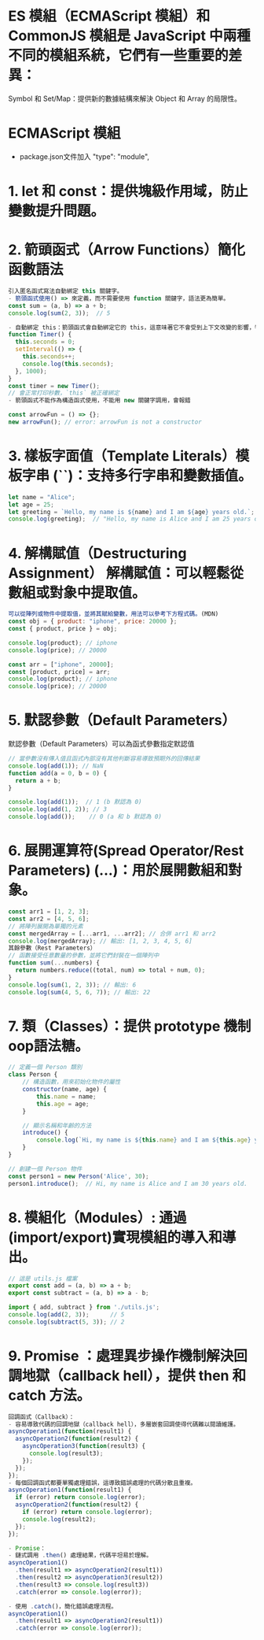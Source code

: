 # ES 模組（ECMAScript 模組）和 CommonJS 模組是 JavaScript 中兩種不同的模組系統，它們有一些重要的差異：
Symbol 和 Set/Map：提供新的數據結構來解決 Object 和 Array 的局限性。

# ECMAScript 模組
- package.json文件加入  "type": "module",

# 1. let 和 const：提供塊級作用域，防止變數提升問題。

# 2. 箭頭函式（Arrow Functions）簡化函數語法
```javascript
引入匿名函式寫法自動綁定 this 關鍵字。
- 箭頭函式使用() => 來定義，而不需要使用 function 關鍵字，語法更為簡單。
const sum = (a, b) => a + b;
console.log(sum(2, 3));  // 5

- 自動綁定 this：箭頭函式會自動綁定它的 this，這意味著它不會受到上下文改變的影響，特別是在回調函式中，這樣可以避免傳統函式中 this 的問題。
function Timer() {
  this.seconds = 0;
  setInterval(() => {
    this.seconds++;
    console.log(this.seconds);
  }, 1000);
}
const timer = new Timer();
// 會正常打印秒數，`this` 被正確綁定
- 箭頭函式不能作為構造函式使用，不能用 new 關鍵字調用，會報錯
```
```javascript
const arrowFun = () => {};
new arrowFun(); // error: arrowFun is not a constructor
```

# 3. 樣板字面值（Template Literals）模板字串 (``)：支持多行字串和變數插值。
```javascript
let name = "Alice";
let age = 25;
let greeting = `Hello, my name is ${name} and I am ${age} years old.`;
console.log(greeting);  // "Hello, my name is Alice and I am 25 years old."
```

# 4. 解構賦值（Destructuring Assignment） 解構賦值：可以輕鬆從數組或對象中提取值。
```javascript
可以從陣列或物件中提取值，並將其賦給變數，用法可以參考下方程式碼。(MDN)
const obj = { product: "iphone", price: 20000 };
const { product, price } = obj;

console.log(product); // iphone
console.log(price); // 20000

const arr = ["iphone", 20000];
const [product, price] = arr;
console.log(product); // iphone
console.log(price); // 20000
```

# 5. 默認參數（Default Parameters）
默認參數（Default Parameters）可以為函式參數指定默認值
```javascript
// 當參數沒有傳入值且函式內部沒有其他判斷容易導致預期外的回傳結果
console.log(add(1)); // NaN
function add(a = 0, b = 0) {
  return a + b;
}

console.log(add(1));  // 1 (b 默認為 0)
console.log(add(1, 2)); // 3
console.log(add());    // 0 (a 和 b 默認為 0)

```
# 6. 展開運算符(Spread Operator/Rest Parameters) (...)：用於展開數組和對象。

```javascript
const arr1 = [1, 2, 3];
const arr2 = [4, 5, 6];
// 將陣列展開為單獨的元素
const mergedArray = [...arr1, ...arr2]; // 合併 arr1 和 arr2
console.log(mergedArray); // 輸出: [1, 2, 3, 4, 5, 6]
其餘參數（Rest Parameters）
// 函數接受任意數量的參數，並將它們封裝在一個陣列中
function sum(...numbers) {
  return numbers.reduce((total, num) => total + num, 0);
}
console.log(sum(1, 2, 3)); // 輸出: 6
console.log(sum(4, 5, 6, 7)); // 輸出: 22
```

# 7. 類（Classes）：提供 prototype 機制oop語法糖。
```javascript
// 定義一個 Person 類別
class Person {
    // 構造函數，用來初始化物件的屬性
    constructor(name, age) {
        this.name = name;
        this.age = age;
    }

    // 顯示名稱和年齡的方法
    introduce() {
        console.log(`Hi, my name is ${this.name} and I am ${this.age} years old.`);
    }
}

// 創建一個 Person 物件
const person1 = new Person('Alice', 30);
person1.introduce();  // Hi, my name is Alice and I am 30 years old.
```

# 8. 模組化（Modules）: 通過 (import/export)實現模組的導入和導出。
```javascript
// 這是 utils.js 檔案
export const add = (a, b) => a + b;
export const subtract = (a, b) => a - b;

import { add, subtract } from './utils.js';
console.log(add(2, 3));      // 5
console.log(subtract(5, 3)); // 2
```
# 9. Promise ：處理異步操作機制解決回調地獄（callback hell），提供 then 和 catch 方法。
```javascript
回調函式（Callback）： 
- 容易導致代碼的回調地獄（callback hell），多層嵌套回調使得代碼難以閱讀維護。
asyncOperation1(function(result1) {
  asyncOperation2(function(result2) {
    asyncOperation3(function(result3) {
      console.log(result3);
    });
  });
});
- 每個回調函式都要單獨處理錯誤，這導致錯誤處理的代碼分散且重複。
asyncOperation1(function(result1) {
  if (error) return console.log(error);
  asyncOperation2(function(result2) {
    if (error) return console.log(error);
    console.log(result2);
  });
});

- Promise： 
- 鏈式調用 .then() 處理結果，代碼平坦易於理解。
asyncOperation1()
  .then(result1 => asyncOperation2(result1))
  .then(result2 => asyncOperation3(result2))
  .then(result3 => console.log(result3))
  .catch(error => console.log(error));

- 使用 .catch()，簡化錯誤處理流程。
asyncOperation1()
  .then(result1 => asyncOperation2(result1))
  .catch(error => console.log(error));

